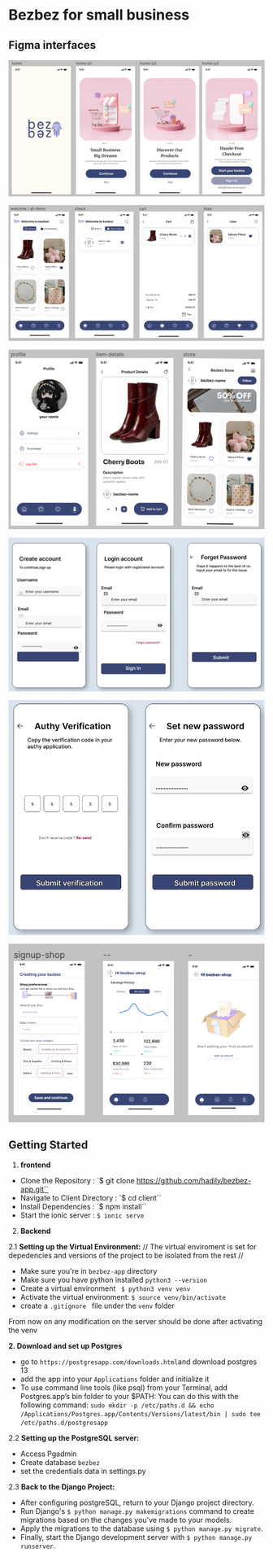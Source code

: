 
# Bezbez for small business

## Figma interfaces

![Landing Pages](client/src/assets/figma-interfaces/pages-1.png)

![Home Pages](client/src/assets/figma-interfaces/pages-2.png)

![Home Pages 2](client/src/assets/figma-interfaces/pages-3.png)

![Login Pages](client/src/assets/figma-interfaces/pages-4.png)

![Authentification](client/src/assets/figma-interfaces/pages-5.png)

![Shop Pages](client/src/assets/figma-interfaces/pages-6.png)

## Getting Started

1. **frontend**

- Clone the Repository : `$ git clone https://github.com/hadily/bezbez-app.git``
- Navigate to Client Directory : `$ cd client``
- Install Dependencies : `$ npm install``
- Start the ionic server : `$ ionic serve`

2. **Backend**

2.1 **Setting up the Virtual Environment:**
// The virtual enviroment is set for depedencies and versions of the project to be isolated from the rest //
   - Make sure you're in `bezbez-app` directory
   - Make sure you have python installed `python3 --version` 
   - Create a virtual environment  ` $ python3 venv venv`
   - Activate the virtual environment: `$ source venv/bin/activate`
   - create a `.gitignore ` file under the `venv`  folder

   From now on any modification on the server should be done after activating the venv

**2. Download and set up Postgres**
   - go to `https://postgresapp.com/downloads.html`and download postgres 13
   - add the app into your `Applications` folder and initialize it
   - To use command line tools (like psql) from your Terminal, add Postgres.app’s bin folder to your $PATH:
   You can do this with the following command:
   `sudo mkdir -p /etc/paths.d && echo /Applications/Postgres.app/Contents/Versions/latest/bin | sudo tee /etc/paths.d/postgresapp`

2.2 **Setting up the PostgreSQL  server:**
   - Access  Pgadmin
   - Create database `bezbez`
   - set the credentials data in settings.py 

2.3 **Back to the Django Project:**
   - After configuring postgreSQL, return to your Django project directory.
   - Run Django's `$ python manage.py makemigrations` command to create migrations based on the changes you've made to your models.
   - Apply the migrations to the database using `$ python manage.py migrate`.
   - Finally, start the Django development server with `$ python manage.py runserver`.


